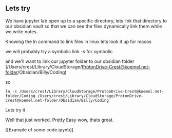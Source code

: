 ## Lets try
We have jupyter lab open up to a specific directory, lets link that directory to our obsidian vault so that we can see the files dynamically link them while we write notes.


Knowing the ln command to link files in linux lets look it up for macos

we will probably try a symbolic link
-s for symbolic

and we'll want to link our jupyter folder to our obsidian folder (/Users/crest/Library/CloudStorage/ProtonDrive-Crest@koemel.net-folder/Obsidian/Billy/Coding)

so

```
ln -s /Users/crest/Library/CloudStorage/ProtonDrive-Crest@koemel.net-folder/Coding /Users/crest/Library/CloudStorage/ProtonDrive-Crest@koemel.net-folder/Obsidian/Billy/Coding
```

Lets try it

Well that just worked. Pretty Easy wow, thats great.

[[Example of some code.ipynb]]


